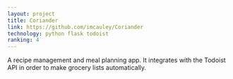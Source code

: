 ```yaml
---
layout: project
title: Coriander
link: https://github.com/imcauley/Coriander
technology: python flask todoist
ranking: 4
---
```


A recipe management and meal planning app. It integrates with the Todoist API in order to make grocery lists automatically.
